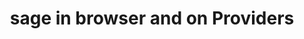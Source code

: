 ---
title: sage in browser and on Providers
description: Use the QuickJS library in browser an on platform providers
---